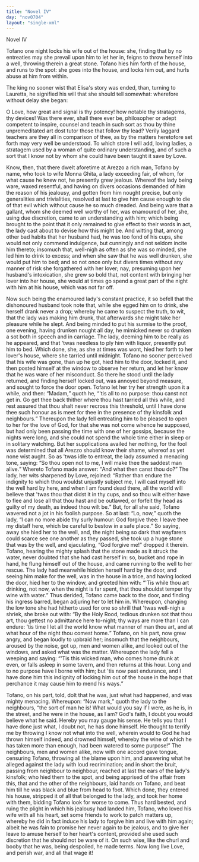 ```yaml
---
title: "Novel IV"
day: "nov0704"
layout: "single-xml"
---
```

<div id="nov0704" type="novella" who="lauretta"><head>Novel IV</head><argument><p><milestone id="p07040001"/><!--(i)-->Tofano one night locks his
wife out of the house: she, finding that by no entreaties may she prevail upon him to let
her in, feigns to throw herself into a well, throwing therein a great stone. Tofano hies
him forth of the house, and runs to the spot: she goes into the house, and locks him out,
and hurls abuse at him from
within.<!--(/i)--></p></argument><div3 type="commentary" who="author"><p><milestone id="p07040002"/><!--(sc)-->The<!--(/sc)--> king no sooner wist that
	Elisa's story was ended, than, turning to Lauretta, he signified his will that she should
	tell somewhat: wherefore without delay she began:</p></div3><div3 type="commentary" who="lauretta"><p><milestone id="p07040003"/>O Love, how great and signal
	is thy potency! how notable thy stratagems, thy devices!  Was there ever, shall there ever
	be, philosopher or adept competent to inspire, counsel and teach in such sort as thou by
	thine unpremeditated art dost tutor those that follow thy lead? 
	<milestone id="p07040004"/>Verily laggard
	teachers are they all in comparison of thee, as by the matters heretofore set forth may
	very well be understood. To which store I will
	add, loving ladies, a stratagem used by a woman of quite ordinary
	understanding, and of such a sort that I know not by whom she could have been taught it
	save by Love.</p></div3><p><milestone id="p07040005"/>Know, then, that there dwelt aforetime at Arezzo a rich man, Tofano
by name, who took to wife Monna Ghita, a lady exceeding fair, of whom, for what cause he
knew not, he presently grew jealous.  Whereof the lady being ware, waxed resentful, and
having on divers occasions demanded of him the reason of his jealousy, and gotten from him
nought precise, but only generalities and trivialities, resolved at last to give him cause
enough to die of that evil which without cause he so much dreaded. <milestone id="p07040006"/>And being
ware that a gallant, whom she deemed well
<pb n="130"/>worthy of her, was enamoured of her, she, using due discretion, came to an
understanding with him; which being brought to the point that it only remained to give
effect to their words in act, the lady cast about to devise how this might
be. <milestone id="p07040007"/>And witting that, among other bad habits that her husband had, he was too
fond of his cups, she would not only commend indulgence, but cunningly and not seldom
incite him thereto; <milestone id="p07040008"/>insomuch that, well-nigh as often as she was so minded, she
led him to drink to excess; and when she saw that he was well drunken, she would put him
to bed; and so not once only but divers times without any manner of risk she forgathered
with her lover; nay, presuming upon her husband's intoxication, she grew so bold that, not
content with bringing her lover into her house, she would at times go spend a great part
of the night with him at his house, which was not far off.</p><p><milestone id="p07040009"/>Now such being the
enamoured lady's constant practice, it so befell that the dishonoured husband took note
that, while she egged him on to drink, she herself drank never a drop; whereby he came to
suspect the truth, to wit, that the lady was making him drunk, that afterwards she might
take her pleasure while he slept. <milestone id="p07040010"/>And being minded to put his surmise to the
proof, one evening, having drunken nought all day, he mimicked never so drunken a sot both
in
speech and in carriage. The lady, deeming him to be really as he appeared, and that 'twas
needless to ply him with liquor, presently put him to bed.  Which done, she, as she at
times was wont, hied her forth to her lover's house, where she tarried until midnight.
<milestone id="p07040011"/>Tofano no sooner perceived that his wife was gone, than up he got, hied him to
the door, locked it, and then posted himself at the window to observe her return, and let
her know that he was ware of her misconduct. So there he stood until the lady returned,
and finding herself locked out, was annoyed beyond measure, and sought to force the door
open. <milestone id="p07040012"/>Tofano let her try her strength upon it a while, and then: <q direct="unspecified">Madam,</q>
quoth he, <q direct="unspecified">'tis all to no purpose: thou canst not get in. Go get thee back thither where
thou hast tarried all this while, and rest assured that thou shalt never recross this
threshold, until I have done thee such honour as is meet for thee in the presence of thy
kinsfolk and neighbours.</q> <milestone id="p07040013"/>Thereupon the lady fell entreating him to be
pleased to open to her for the love of God, for that she was not come whence he supposed,
but had only been passing the time
<pb n="131"/>with one of her gossips, because the nights were long, and she could not spend
the whole time either in sleep or in solitary watching.
But her supplications availed her nothing, for the fool was determined
that all Arezzo should know their shame, whereof as yet none wist aught.  <milestone id="p07040014"/>So as
'twas idle to entreat, the lady assumed a menacing tone, saying: <q direct="unspecified">So thou open not to
me, I will make thee the saddest man alive.</q> <milestone id="p07040015"/>Whereto Tofano made answer:
<q direct="unspecified">And what then canst thou do?</q> <milestone id="p07040016"/>The lady, her wits sharpened by Love,
rejoined: <q direct="unspecified">Rather than endure the indignity to which thou wouldst unjustly subject me, I
will cast myself into the well hard by here, and when I am found dead there, all the world
will believe that 'twas thou that didst it in thy cups, and so thou wilt either have to
flee and lose all that thou hast and be outlawed, or forfeit thy head as guilty of my
death, as indeed thou wilt be.</q> <milestone id="p07040017"/>But, for all she said, Tofano wavered not a
jot in his foolish purpose. So at last: <q direct="unspecified">Lo, now,</q> quoth the lady, <q direct="unspecified">I can no more
abide thy surly humour: God forgive thee: I leave thee my distaff here, which be careful
to bestow in a safe place.</q> <milestone id="p07040018"/>So saying, away she hied her to the well, and,
the night being so dark that wayfarers could scarce see one another as they passed, she
took up a huge stone that was by the well, and ejaculating, <q direct="unspecified">God forgive me!</q> dropped
it therein. <milestone id="p07040019"/>Tofano, hearing the mighty splash that the stone made as it struck
the water, never doubted that she had cast herself in: so, bucket and rope in hand, he
flung himself out of the house, and came running to the well to her rescue. <milestone id="p07040020"/>The
lady had meanwhile hidden herself hard by the door, and seeing him make for the well, was
in the house in a trice, and having locked the door, hied her to the window, and greeted
him with: <q direct="unspecified">'Tis while thou art drinking, not now, when the night is far spent, that thou
shouldst temper thy wine with water.</q> <milestone id="p07040021"/>Thus derided, Tofano came back to the
door, and finding his ingress barred, began adjuring her to let him
in. <milestone id="p07040022"/>Whereupon, changing the low tone she had hitherto used for one so shrill
that 'twas well-nigh a shriek, she broke out with: <q direct="unspecified">By the Holy Rood, tedious drunken
sot that thou art, thou gettest no admittance here to-night; thy ways are more than I can
endure: 'tis time I let all the world know what manner of man thou art, and at what hour
of the night thou comest home.</q> <milestone id="p07040023"/>Tofano, on his part, now grew angry, and
began loudly to upbraid her; insomuch that the neighbours, aroused by the noise, 
<pb n="132"/>got up, men and women alike, and looked out of the windows, and asked what was the
matter. <milestone id="p07040024"/>Whereupon the lady fell a weeping and saying: <q direct="unspecified">'Tis this wicked man,
who comes home drunk at even, or falls asleep in some tavern, and then returns at this
hour.  Long and to no purpose have I borne with him; but 'tis now past endurance, and I
have done him this indignity of locking him out of
the house in the hope that perchance it may cause him to mend his
ways.</q></p><p><milestone id="p07040025"/>Tofano, on his part, told, dolt that he was, just what had happened, and
was mighty menacing. <milestone id="p07040026"/>Whereupon: <q direct="unspecified">Now mark,</q> quoth the lady to the
neighbours, <q direct="unspecified">the sort of man he is!  What would you say if I were, as he is, in the
street, and he were in the house, as I am?  God's faith, I doubt you would believe what he
said. Hereby you may gauge his sense. He tells you that I have done just what, I doubt
not, he has done himself. <milestone id="p07040027"/>He thought to terrify me by throwing I know not what
into the well, wherein would to God he had thrown himself indeed, and drowned himself,
whereby the wine of which he has taken more than enough, had
been watered to some purpose!</q> <milestone id="p07040028"/>The neighbours, men and women alike, now with
one accord gave tongue, censuring Tofano, throwing all the blame upon him, and answering
what he alleged against the lady with loud recrimination; and in short the bruit, passing
from neighbour to neighbour, reached at last the ears of the lady's kinsfolk;
<milestone id="p07040029"/>who hied them to the spot, and being apprised of the affair from this, that and
the other of the neighbours, laid hands on Tofano, and beat him till he was black and blue
from head to foot. Which done, they entered his house, stripped it of all that belonged to
the lady, and took her home with them, bidding Tofano look for worse to come.
<milestone id="p07040030"/>Thus hard bested, and ruing the plight in which his jealousy had landed him,
Tofano, who loved his wife with all his heart, set some friends to work to patch matters
up, whereby he did in fact induce his lady to forgive him and live with him again; albeit
he was fain to promise her never again to be jealous, and to give her leave to amuse
herself to her heart's content, provided she used such discretion that he should not be
ware of it. <milestone id="p07040031"/>On such wise, like the churl and booby that he was, being
despoiled, he made terms. Now long live
Love, and perish war, and all that wage it!</p></div>